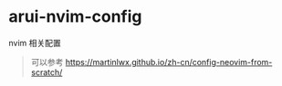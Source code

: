 # arui-nvim-config

nvim 相关配置

> 可以参考
> https://martinlwx.github.io/zh-cn/config-neovim-from-scratch/

